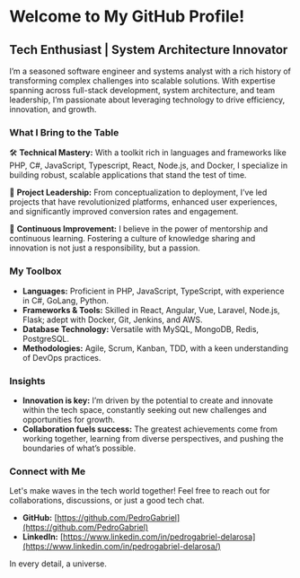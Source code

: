 # Welcome to My GitHub Profile!

## Tech Enthusiast | System Architecture Innovator

I’m a seasoned software engineer and systems analyst with a rich history of transforming complex challenges into scalable solutions. With expertise spanning across full-stack development, system architecture, and team leadership, I’m passionate about leveraging technology to drive efficiency, innovation, and growth.

### What I Bring to the Table

🛠 **Technical Mastery:** With a toolkit rich in languages and frameworks like PHP, C#, JavaScript, Typescript, React, Node.js, and Docker, I specialize in building robust, scalable applications that stand the test of time.

🚀 **Project Leadership:** From conceptualization to deployment, I’ve led projects that have revolutionized platforms, enhanced user experiences, and significantly improved conversion rates and engagement.

🌱 **Continuous Improvement:** I believe in the power of mentorship and continuous learning. Fostering a culture of knowledge sharing and innovation is not just a responsibility, but a passion.

### My Toolbox

- **Languages:** Proficient in PHP, JavaScript, TypeScript, with experience in C#, GoLang, Python.
- **Frameworks & Tools:** Skilled in React, Angular, Vue, Laravel, Node.js, Flask; adept with Docker, Git, Jenkins, and AWS.
- **Database Technology:** Versatile with MySQL, MongoDB, Redis, PostgreSQL.
- **Methodologies:** Agile, Scrum, Kanban, TDD, with a keen understanding of DevOps practices.

### Insights

- **Innovation is key:** I’m driven by the potential to create and innovate within the tech space, constantly seeking out new challenges and opportunities for growth.
- **Collaboration fuels success:** The greatest achievements come from working together, learning from diverse perspectives, and pushing the boundaries of what’s possible.

### Connect with Me

Let's make waves in the tech world together! Feel free to reach out for collaborations, discussions, or just a good tech chat.

- **GitHub:** [https://github.com/PedroGabriel](https://github.com/PedroGabriel)
- **LinkedIn:** [https://www.linkedin.com/in/pedrogabriel-delarosa](https://www.linkedin.com/in/pedrogabriel-delarosa/)

In every detail, a universe.

